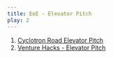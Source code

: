 ```yaml
---
title: EoE - Elevator Pitch 
play: 2
---
```


01. [Cyclotron Road Elevator Pitch](01-Cyclotron-Road-Elevator-Pitch-Template.pptx)
01. [Venture Hacks - Elevator Pitch](02-Venture-Hacks-Elevator-Pitch.webloc)
